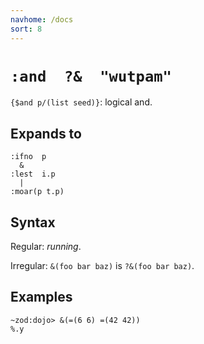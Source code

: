 ```yaml
---
navhome: /docs
sort: 8
---
```


# `:and  ?&  "wutpam"`

`{$and p/(list seed)}`: logical and.

## Expands to

```
:ifno  p  
  &
:lest  i.p
  |
:moar(p t.p)
```

## Syntax

Regular: *running*.

Irregular: `&(foo bar baz)` is `?&(foo bar baz)`.

## Examples

```
~zod:dojo> &(=(6 6) =(42 42))
%.y
```
